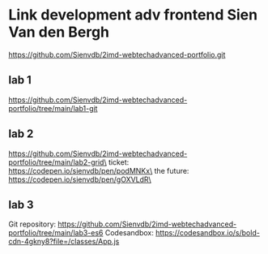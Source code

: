 # Link development adv frontend Sien Van den Bergh
https://github.com/Sienvdb/2imd-webtechadvanced-portfolio.git

## lab 1
https://github.com/Sienvdb/2imd-webtechadvanced-portfolio/tree/main/lab1-git

## lab 2
https://github.com/Sienvdb/2imd-webtechadvanced-portfolio/tree/main/lab2-grid\
ticket: https://codepen.io/sienvdb/pen/podMNKx\
the future: https://codepen.io/sienvdb/pen/gOXVLdR\

## lab 3
Git repository: https://github.com/Sienvdb/2imd-webtechadvanced-portfolio/tree/main/lab3-es6 
Codesandbox: https://codesandbox.io/s/bold-cdn-4gkny8?file=/classes/App.js